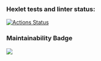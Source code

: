 ### Hexlet tests and linter status:
[![Actions Status](https://github.com/ugen911/python-project-lvl1/workflows/hexlet-check/badge.svg)](https://github.com/ugen911/python-project-lvl1/actions)

### Maintainability Badge
<a href="https://codeclimate.com/github/ugen911/python-project-lvl1/maintainability"><img src="https://api.codeclimate.com/v1/badges/e43d8294e7d698522452/maintainability" /></a>